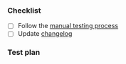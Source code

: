 ### Checklist

- [ ] Follow the [manual testing process](https://github.com/sourcegraph/deploy-sourcegraph-helm/blob/main/TEST.md)
- [ ] Update [changelog](https://github.com/sourcegraph/deploy-sourcegraph-helm/blob/main/charts/sourcegraph/CHANGELOG.md)

### Test plan

<!--
  As part of SOC2/GN-104 and SOC2/GN-105 requirements, all pull requests are REQUIRED to
  provide a "test plan". A test plan is a loose explanation of what you have done or
  implemented to test this, as outlined in our Testing principles and guidelines:
  https://docs.sourcegraph.com/dev/background-information/testing_principles
  Write your test plan here after the "Test plan" header.
-->
